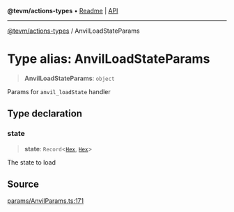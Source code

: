 **@tevm/actions-types** • [Readme](../README.md) \| [API](../globals.md)

***

[@tevm/actions-types](../README.md) / AnvilLoadStateParams

# Type alias: AnvilLoadStateParams

> **AnvilLoadStateParams**: `object`

Params for `anvil_loadState` handler

## Type declaration

### state

> **state**: `Record`\<[`Hex`](Hex.md), [`Hex`](Hex.md)\>

The state to load

## Source

[params/AnvilParams.ts:171](https://github.com/evmts/tevm-monorepo/blob/main/packages/actions-types/src/params/AnvilParams.ts#L171)

